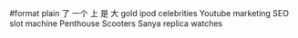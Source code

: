 #format plain
了
一个
上
是
大
gold
ipod
celebrities
Youtube
marketing
SEO
slot machine
Penthouse
Scooters
Sanya
replica watches
